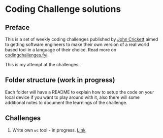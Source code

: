 # Coding Challenge solutions

## Preface
This is a set of weekly coding challenges published by [John Crickett](https://uk.linkedin.com/in/johncrickett) aimed to getting software engineers to make their own version of a real world based tool in a language of their choice. Read more on [codingchallenges.fyi](codingchallenges.fyi).

This is my attempt at the challenges.


## Folder structure (work in progress)
Each folder will have a README to explain how to setup the code on your local device if you want to play around with it, also there will some additional notes to document the learnings of the challenge.

## Challenges
1. Write own `wc` tool - in progress. [Link](https://github.com/ankur26/codingchallenges-solutions/tree/main/ccwc)
